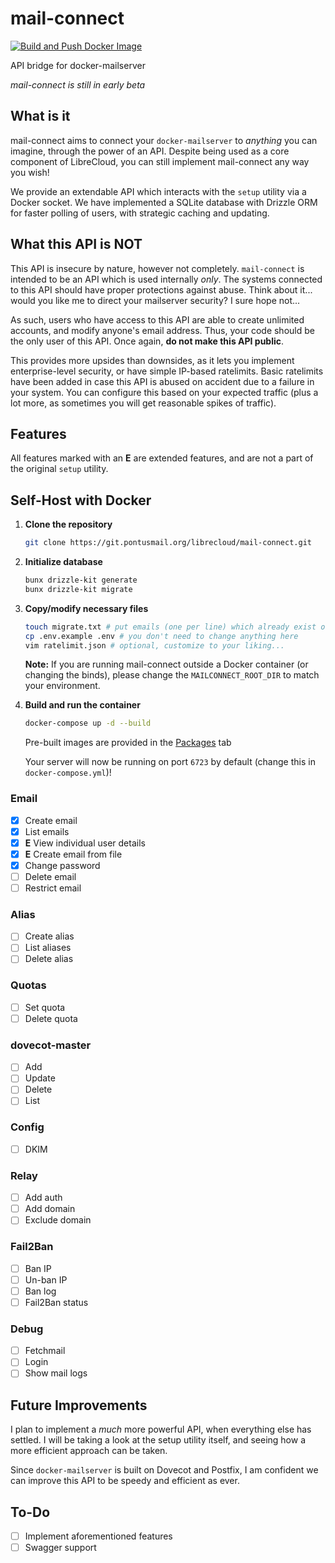 # mail-connect

[![Build and Push Docker Image](https://github.com/ihatenodejs/mail-connect/actions/workflows/docker.yml/badge.svg)](https://github.com/ihatenodejs/mail-connect/actions/workflows/docker.yml)

API bridge for docker-mailserver

*mail-connect is still in early beta*

## What is it

mail-connect aims to connect your `docker-mailserver` to *anything* you can imagine, through the power of an API. Despite being used as a core component of LibreCloud, you can still implement mail-connect any way you wish!

We provide an extendable API which interacts with the `setup` utility via a Docker socket. We have implemented a SQLite database with Drizzle ORM for faster polling of users, with strategic caching and updating.

## What this API is NOT

This API is insecure by nature, however not completely. `mail-connect` is intended to be an API which is used internally _only_. The systems connected to this API should have proper protections against abuse. Think about it... would you like me to direct your mailserver security? I sure hope not...

As such, users who have access to this API are able to create unlimited accounts, and modify anyone's email address. Thus, your code should be the only user of this API. Once again, **do not make this API public**.

This provides more upsides than downsides, as it lets you implement enterprise-level security, or have simple IP-based ratelimits. Basic ratelimits have been added in case this API is abused on accident due to a failure in your system. You can configure this based on your expected traffic (plus a lot more, as sometimes you will get reasonable spikes of traffic).

## Features

All features marked with an **E** are extended features, and are not a part of the original `setup` utility.

## Self-Host with Docker

1. **Clone the repository**

   ```bash
   git clone https://git.pontusmail.org/librecloud/mail-connect.git
   ```

2. **Initialize database**

   ```bash
   bunx drizzle-kit generate
   bunx drizzle-kit migrate
   ```

3. **Copy/modify necessary files**

   ```bash
   touch migrate.txt # put emails (one per line) which already exist on the server which users can claim
   cp .env.example .env # you don't need to change anything here
   vim ratelimit.json # optional, customize to your liking...
   ```

   **Note:** If you are running mail-connect outside a Docker container (or changing the binds), please change the `MAILCONNECT_ROOT_DIR` to match your environment.

4. **Build and run the container**

   ```bash
   docker-compose up -d --build
   ```

   Pre-built images are provided in the [Packages](https://git.pontusmail.org/librecloud/mail-connect/packages) tab

   Your server will now be running on port `6723` by default (change this in `docker-compose.yml`)!

### Email

- [X] Create email
- [X] List emails
- [X] **E** View individual user details
- [X] **E** Create email from file
- [X] Change password
- [ ] Delete email
- [ ] Restrict email

### Alias

- [ ] Create alias
- [ ] List aliases
- [ ] Delete alias

### Quotas

- [ ] Set quota
- [ ] Delete quota

### dovecot-master

- [ ] Add
- [ ] Update
- [ ] Delete
- [ ] List

### Config

- [ ] DKIM

### Relay

- [ ] Add auth
- [ ] Add domain
- [ ] Exclude domain

### Fail2Ban

- [ ] Ban IP
- [ ] Un-ban IP
- [ ] Ban log
- [ ] Fail2Ban status

### Debug

- [ ] Fetchmail
- [ ] Login
- [ ] Show mail logs

## Future Improvements

I plan to implement a *much* more powerful API, when everything else has settled. I will be taking a look at the setup utility itself, and seeing how a more efficient approach can be taken.

Since `docker-mailserver` is built on Dovecot and Postfix, I am confident we can improve this API to be speedy and efficient as ever.

## To-Do

- [ ] Implement aforementioned features
- [ ] Swagger support
